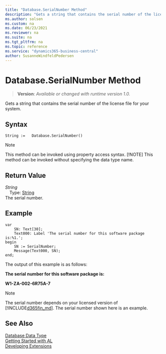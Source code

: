 ```yaml
---
title: "Database.SerialNumber Method"
description: "Gets a string that contains the serial number of the license file for your system."
ms.author: solsen
ms.custom: na
ms.date: 06/23/2021
ms.reviewer: na
ms.suite: na
ms.tgt_pltfrm: na
ms.topic: reference
ms.service: "dynamics365-business-central"
author: SusanneWindfeldPedersen
---
```

[//]: # (START>DO_NOT_EDIT)
[//]: # (IMPORTANT:Do not edit any of the content between here and the END>DO_NOT_EDIT.)
[//]: # (Any modifications should be made in the .xml files in the ModernDev repo.)
# Database.SerialNumber Method
> **Version**: _Available or changed with runtime version 1.0._

Gets a string that contains the serial number of the license file for your system.


## Syntax
```AL
String :=   Database.SerialNumber()
```
> [!NOTE]
> This method can be invoked using property access syntax.
> [!NOTE]
> This method can be invoked without specifying the data type name.


## Return Value
*String*  
&emsp;Type: [String](../string/string-data-type.md)  
The serial number.


[//]: # (IMPORTANT: END>DO_NOT_EDIT)

## Example

```al
var
    SN: Text[30];
    Text000: Label 'The serial number for this software package is:%1.';
begin 
    SN := SerialNumber;  
    Message(Text000, SN);  
end;
```  
  
The output of this example is as follows:  
  
**The serial number for this software package is:**  
  
**W1-ZA-002-6R75A-7**
  
> [!NOTE]  
> The serial number depends on your licensed version of [!INCLUDE[d365fin_md](../../includes/d365fin_md.md)]. The serial number shown here is an example.

## See Also
[Database Data Type](database-data-type.md)  
[Getting Started with AL](../../devenv-get-started.md)  
[Developing Extensions](../../devenv-dev-overview.md)